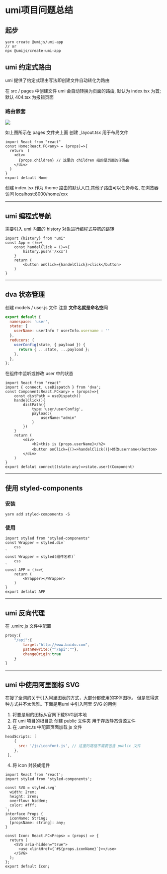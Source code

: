# umi项目问题总结

## 起步

```shell
yarn create @umijs/umi-app
// or
npx @umijs/create-umi-app
```

## umi 约定式路由

umi 提供了约定式理由写法即创建文件自动转化为路由

在 src / pages 中创建文件 umi 会自动转换为页面的路由, 默认为  index.tsx 为首; 默认 404.tsx 为报错页面

### 路由嵌套

![](https://pic1.imgdb.cn/item/6365ba0f16f2c2beb1d4c808.png)

如上图所示在 pages 文件夹上面 创建 _layout.tsx 用于布局文件

```tsx
import React from "react"
const Home:React.FC<any> = (props)=>{
  return  (
    <div>
      {props.children} // 这里的 children 指的是页面的子路由
    </div>
  )
}
export default Home
```

创建 index.tsx 作为 /home 路由的默认入口,其他子路由可以任务命名, 在浏览器访问 localhost:8000/home/xxx

---

## umi 编程式导航

需要引入 umi 内置的 history 对象进行编程式导航的跳转

```tsx
import {history} from "umi"
const App = ()=>{
    const handelClick = ()=>{
        history.push('/xxx')
    }
    return (
    	<button onClick={handelClick}>click</button>
    )
}
```

---

## dva 状态管理

创建 models / user.js 文件 注意 **文件名就是命名空间**

```js
export default {
  namespace: 'user',
  state: {
    userName: userInfo ? userInfo.username : ''
  },
  reducers: {
    userConfig(state, { payload }) {
      return { ...state, ...payload };
    },
  },
};
```

在组件中监听或修改 user 中的状态

```tsx
import React from "react"
import { connect, useDispatch } from 'dva';
const Component:React.FC<any> = (props)=>{
    const distPath = useDispatch()
    handelClick(){
        distPath({
            type:'user/userConfig',
            payload:{
                userName:"admin"
            }
        })
    }
    return (
    	<div>
            <h2>this is {props.userName}</h2>
        	<button onClick={()=>handelClick()}>修改username</button>
        </div>
    )
}
export defalut connect((state:any)=>state.user)(Component)
```

---

## 使用 styled-components 

### 安装

```shell
yarn add styled-components -S
```

### 使用

```tsx
import styled from "styled-components"
const Wrapper = styled.div`
	css
`
const Wrapper = styled(组件名称)`
	css
`
const APP = ()=>{
    return (
        <Wrapper></Wrapper>
    )
}
export defalut APP
```

---

## umi 反向代理

在 .umirc.js 文件中配置

```js
proxy:{
    "/api":{
        target:"http://www.baidu.com",
        pathRewrite:{"^/api":""},
        changeOrigin:true
    }
}
```

---

## umi 中使用阿里图标 SVG

在搜了全网的关于引入阿里图表的方式，大部分都使用的字体图标。 但是觉得这种方式并不太优雅。下面是用umi 中引入阿里 SVG 的用例

1. 将要是用的图标从官网下载SVG到本地
2. 在 umi 项目的根目录 创建 public 文件夹 用于存放静态资源文件
3. 在 .umirc.ts 中配置页面加载 js 文件

```javascript
headScripts: [
    {
      src: '/js/iconfont.js', // 这里的路径不需要包含 public 文件
    },
 ],
```

4. 将 icon 封装成组件

```tsx
import React from 'react';
import styled from 'styled-components';

const SVG = styled.svg`
  width: 2rem;
  height: 2rem;
  overflow: hidden;
  color: #fff;
`;
interface Props {
  iconName: String;
  [propsName: string]: any;
}

const Icon: React.FC<Props> = (props) => {
  return (
    <SVG aria-hidden="true">
      <use xlinkHref={`#${props.iconName}`}></use>
    </SVG>
  );
};
export default Icon;

```

